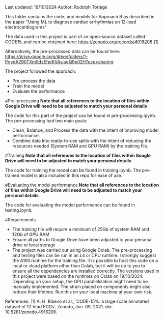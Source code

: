Last updated: 19/10/2024
Author: Rudolph Torlage

This folder contains the code, and models for Approach B as described in the paper "Using ML to diagnose cardiac arrhythmias on 12-lead electrocardiograms"

The data used in this project is part of an open-source dataset called CODE15, and can be obtained here: https://zenodo.org/records/4916206 [1]

Alternatively, the pre-processed data can be found here: https://drive.google.com/drive/folders/1-PgvdA290TXm9dzEfptKVAsiueQ9p02H?usp=sharing

The project followed the approach:

- Pre-process the data
- Train the model
- Evaluate the performance

#Pre-processing
**Note that all references to the location of files within Google Drive will need to be adjusted to match your personal details**

The code for this part of the project can be found in pre-processing.ipynb.
The pre-processing had two main goals:

- Clean, Balance, and Process the data with the intent of improving model performance.
- Combine data into ready-to-use splits with the intent of reducing the resources needed (System RAM and GPU RAM) by the training file.

#Training
**Note that all references to the location of files within Google Drive will need to be adjusted to match your personal details**

The code for training the model can be found in training.ipynb.
The pre-trained model is also included in this repo for ease of use.

#Evaluating the model performance
**Note that all references to the location of files within Google Drive will need to be adjusted to match your personal details**

The code for evaluating the model performance can be found in testing.ipynb.

#Requirements

- The training file will require a minimum of 25Gb of system RAM and 12Gb of GPU RAM
- Ensure all paths to Google Drive have been adjusted to your personal drive or local storage
- The project was carried out using Google Colab. The pre-processing and testing files can be run in an L4 or CPU runtime. I strongly suggest the A100 runtime for the training file. It is possible to host this code on a local or cloud platform other than Colab, but it will be up to you to ensure all the dependencies are installed correctly. The versions used in this project were based on the runtimes on Colab on 19/10/2024.
Depending on your setup, the GPU parallelization might need to be manually implemented. The strain placed on components might also reduce their lifetime. Run this on your local machine at your own risk.

References:
[1] A. H. Ribeiro et al., ‘CODE-15%: a large scale annotated dataset of 12-lead ECGs’. Zenodo, Jun. 09, 2021. doi: 10.5281/zenodo.4916206.
